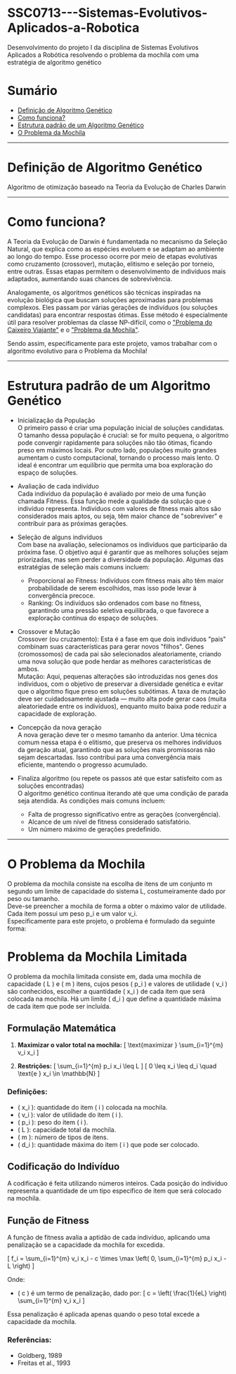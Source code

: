 # SSC0713---Sistemas-Evolutivos-Aplicados-a-Robotica
Desenvolvimento do projeto I da disciplina de Sistemas Evolutivos Aplicados a Robótica resolvendo o problema da mochila com uma estratégia de algoritmo genético

# Sumário
- [Definição de Algoritmo Genético](#definição-de-algoritmo-genético)
- [Como funciona?](#como-funciona?)
- [Estrutura padrão de um Algoritmo Genético](#estrutura-padrão-de-um-algoritmo-genético)
- [O Problema da Mochila](#o-problema-da-mochila)

___

# Definição de Algoritmo Genético
Algoritmo de otimização baseado na Teoria da Evolução de Charles Darwin
___

# Como funciona?
A Teoria da Evolução de Darwin é fundamentada no mecanismo da Seleção Natural, que explica como as espécies evoluem e se adaptam ao ambiente ao longo do tempo. Esse processo ocorre por meio de etapas evolutivas como cruzamento (crossover), mutação, elitismo e seleção por torneio, entre outras. Essas etapas permitem o desenvolvimento de indivíduos mais adaptados, aumentando suas chances de sobrevivência.

Analogamente, os algoritmos genéticos são técnicas inspiradas na evolução biológica que buscam soluções aproximadas para problemas complexos. Eles passam por várias gerações de indivíduos (ou soluções candidatas) para encontrar respostas ótimas. Esse método é especialmente útil para resolver problemas da classe NP-difícil, como o ["Problema do Caixeiro Viajante"](http://www.mat.ufrgs.br/~portosil/caixeiro.html) e o ["Problema da Mochila"](https://www.ime.unicamp.br/~mac/db/2015-1S-122181-1.pdf).

Sendo assim, especificamente para este projeto, vamos trabalhar com o algoritmo evolutivo para o Problema da Mochila!
___

# Estrutura padrão de um Algoritmo Genético
- Inicialização da População <br>
  O primeiro passo é criar uma população inicial de soluções candidatas. O tamanho dessa população é crucial: se for muito pequena, o algoritmo pode convergir rapidamente
  para soluções não tão ótimas, ficando preso em máximos locais. Por outro lado, populações muito grandes aumentam o custo computacional, tornando o processo mais lento. O
  ideal é encontrar um equilíbrio que permita uma boa exploração do espaço de soluções.

- Avaliação de cada indivíduo <br>
  Cada indivíduo da população é avaliado por meio de uma função chamada Fitness. Essa função mede a qualidade da solução que o indivíduo representa. Indivíduos com
  valores de fitness mais altos são considerados mais aptos, ou seja, têm maior chance de "sobreviver" e contribuir para as próximas gerações.

- Seleção de alguns indivíduos <br>
  Com base na avaliação, selecionamos os indivíduos que participarão da próxima fase. O objetivo aqui é garantir que as melhores soluções sejam priorizadas, mas sem
  perder a diversidade da população. Algumas das estratégias de seleção mais comuns incluem: <br>
    - Proporcional ao Fitness: Indivíduos com fitness mais alto têm maior probabilidade de serem escolhidos, mas isso pode levar à convergência precoce. <br>
    - Ranking: Os indivíduos são ordenados com base no fitness, garantindo uma pressão seletiva equilibrada, o que favorece a exploração contínua do espaço de soluções.

- Crossover e Mutação <br>
  Crossover (ou cruzamento): Esta é a fase em que dois indivíduos "pais" combinam suas características para gerar novos "filhos". Genes (cromossomos) de cada pai são
  selecionados aleatoriamente, criando uma nova solução que pode herdar as melhores características de ambos.<br>
  Mutação: Aqui, pequenas alterações são introduzidas nos genes dos indivíduos, com o objetivo de preservar a diversidade genética e evitar que o algoritmo fique preso em
  soluções subótimas. A taxa de mutação deve ser cuidadosamente ajustada — muito alta pode gerar caos (muita aleatoriedade entre os indivíduos), enquanto muito baixa pode
  reduzir a capacidade de exploração.
  
- Concepção da nova geração <br>
  A nova geração deve ter o mesmo tamanho da anterior. Uma técnica comum nessa etapa é o elitismo, que preserva os melhores indivíduos da geração atual, garantindo que as
  soluções mais promissoras não sejam descartadas. Isso contribui para uma convergência mais eficiente, mantendo o progresso acumulado.
  
- Finaliza algoritmo (ou repete os passos até que estar satisfeito com as soluções encontradas) <br>
  O algoritmo genético continua iterando até que uma condição de parada seja atendida. As condições mais comuns incluem: <br>
    - Falta de progresso significativo entre as gerações (convergência). <br>
    - Alcance de um nível de fitness considerado satisfatório. <br>
    - Um número máximo de gerações predefinido.
___

# O Problema da Mochila

O problema da mochila consiste na escolha de itens de um conjunto m segundo um limite de capacidade do sistema L, costumeiramente dado por peso ou tamanho.<br>
Deve-se preencher a mochila de forma a obter o máximo valor de utilidade. Cada item possui um peso p_i e um valor v_i.<br>
Especificamente para este projeto, o problema é formulado da seguinte forma:
# Problema da Mochila Limitada

O problema da mochila limitada consiste em, dada uma mochila de capacidade \( L \) e \( m \) itens, cujos pesos \( p_i \) e valores de utilidade \( v_i \) são conhecidos, escolher a quantidade \( x_i \) de cada item que será colocada na mochila. Há um limite \( d_i \) que define a quantidade máxima de cada item que pode ser incluída.

## Formulação Matemática
1. **Maximizar o valor total na mochila:**
   \[
   \text{maximizar } \sum_{i=1}^{m} v_i x_i
   \]
   
2. **Restrições:**
   \[
   \sum_{i=1}^{m} p_i x_i \leq L
   \]
   \[
   0 \leq x_i \leq d_i \quad \text{e } x_i \in \mathbb{N}
   \]

### Definições:
- \( x_i \): quantidade do item \( i \) colocada na mochila.
- \( v_i \): valor de utilidade do item \( i \).
- \( p_i \): peso do item \( i \).
- \( L \): capacidade total da mochila.
- \( m \): número de tipos de itens.
- \( d_i \): quantidade máxima do item \( i \) que pode ser colocado.

## Codificação do Indivíduo
A codificação é feita utilizando números inteiros. Cada posição do indivíduo representa a quantidade de um tipo específico de item que será colocado na mochila.

## Função de Fitness
A função de fitness avalia a aptidão de cada indivíduo, aplicando uma penalização se a capacidade da mochila for excedida.

\[
f_i = \sum_{i=1}^{m} v_i x_i - c \times \max \left( 0, \sum_{i=1}^{m} p_i x_i - L \right)
\]

Onde:
- \( c \) é um termo de penalização, dado por:
  \[
  c = \left( \frac{1}{eL} \right) \sum_{i=1}^{m} v_i x_i
  \]

Essa penalização é aplicada apenas quando o peso total excede a capacidade da mochila.

### Referências:
- Goldberg, 1989
- Freitas et al., 1993
